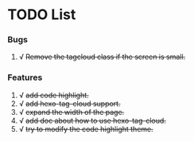 # TODO List

### Bugs
1. √ ~~Remove the tagcloud class if the screen is small.~~


### Features
1. √ ~~add code highlight.~~
2. √ ~~add hexo-tag-cloud support.~~
3. √ ~~expand the width of the page.~~
4. √ ~~add doc about how to use hexo-tag-cloud.~~
5. √ ~~try to modify the code highlight theme.~~
